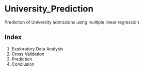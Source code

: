# University_Prediction
Prediction of University admissions using multiple linear regression

## Index
 1) Exploratory Data Analysis
 2) Cross Validation
 3) Prediction
 4) Conclusion
